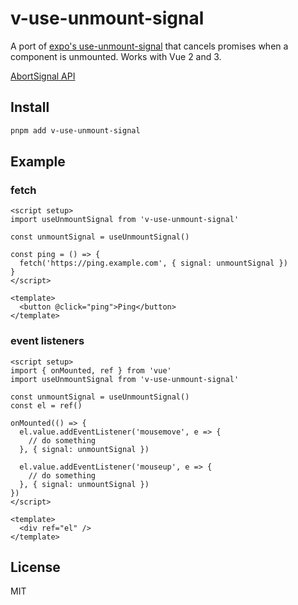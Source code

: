 # v-use-unmount-signal

A port of [expo's use-unmount-signal](https://github.com/expo/use-unmount-signal) that cancels promises when a component is unmounted. Works with Vue 2 and 3.

[AbortSignal API](https://dom.spec.whatwg.org/#interface-AbortSignal)

## Install

```sh
pnpm add v-use-unmount-signal
```

## Example

### fetch

```vue
<script setup>
import useUnmountSignal from 'v-use-unmount-signal'

const unmountSignal = useUnmountSignal()

const ping = () => {
  fetch('https://ping.example.com', { signal: unmountSignal })
}
</script>

<template>
  <button @click="ping">Ping</button>
</template>
```

### event listeners

```vue
<script setup>
import { onMounted, ref } from 'vue'
import useUnmountSignal from 'v-use-unmount-signal'

const unmountSignal = useUnmountSignal()
const el = ref()

onMounted(() => {
  el.value.addEventListener('mousemove', e => {
    // do something
  }, { signal: unmountSignal })

  el.value.addEventListener('mouseup', e => {
    // do something
  }, { signal: unmountSignal })
})
</script>

<template>
  <div ref="el" />
</template>
```

## License

MIT
